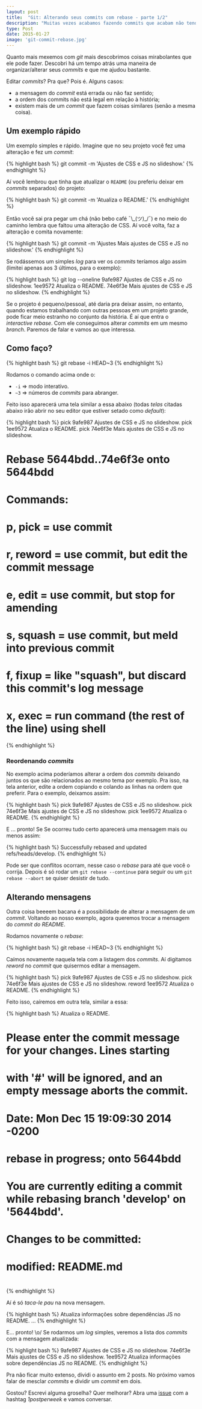 ```yaml
---
layout: post
title:  "Git: Alterando seus commits com rebase - parte 1/2"
description: "Muitas vezes acabamos fazendo commits que acabam não tendo muito sentido na história como um todo, com rebase conseguimos brincar com isso."
type: Post
date: 2015-01-27
image: 'git-commit-rebase.jpg'
---
```


Quanto mais mexemos com *git* mais descobrimos coisas mirabolantes que ele pode fazer. Descobri há um tempo atrás uma maneira de organizar/alterar seus *commits* e que me ajudou bastante.

Editar *commits*? Pra que? Pois é. Alguns casos:

* a mensagem do *commit* está errada ou não faz sentido;
* a ordem dos commits não está legal em relação à história;
* existem mais de um *commit* que fazem coisas similares (senão a mesma coisa).

## Um exemplo rápido

Um exemplo simples e rápido. Imagine que no seu projeto você fez uma alteração e fez um *commit*:

{% highlight bash %}
git commit -m 'Ajustes de CSS e JS no slideshow.'
{% endhighlight %}

Aí você lembrou que tinha que atualizar o `README` (ou preferiu deixar em *commits* separados) do projeto:

{% highlight bash %}
git commit -m 'Atualiza o README.'
{% endhighlight %}

Então você sai pra pegar um chá (não bebo café ¯\\\_(ツ)_/¯) e no meio do caminho lembra que faltou uma alteração de CSS. Aí você volta, faz a alteração e comita novamente:

{% highlight bash %}
git commit -m 'Ajustes Mais ajustes de CSS e JS no slideshow.'
{% endhighlight %}

Se rodássemos um simples *log* para ver os *commits* teríamos algo assim (limitei apenas aos 3 últimos, para o exemplo):

{% highlight bash %}
git log --oneline
9afe987 Ajustes de CSS e JS no slideshow.
1ee9572 Atualiza o README.
74e6f3e Mais ajustes de CSS e JS no slideshow.
{% endhighlight %}

Se o projeto é pequeno/pessoal, até daria pra deixar assim, no entanto, quando estamos trabalhando com outras pessoas em um projeto grande, pode ficar meio estranho no conjunto da história. É aí que entra o *interactive rebase*. Com ele conseguimos alterar *commits* em um mesmo *branch*. Paremos de falar e vamos ao que interessa.

## Como faço?

{% highlight bash %}
git rebase -i HEAD~3
{% endhighlight %}

Rodamos o comando acima onde o:

* `-i` => modo interativo.
* `~3` => números de *commits* para abranger.

Feito isso aparecerá uma tela similar a essa abaixo (todas *telas* citadas abaixo irão abrir no seu editor que estiver setado como *default*):

{% highlight bash %}
pick 9afe987 Ajustes de CSS e JS no slideshow.
pick 1ee9572 Atualiza o README.
pick 74e6f3e Mais ajustes de CSS e JS no slideshow.

# Rebase 5644bdd..74e6f3e onto 5644bdd
#
# Commands:
#  p, pick = use commit
#  r, reword = use commit, but edit the commit message
#  e, edit = use commit, but stop for amending
#  s, squash = use commit, but meld into previous commit
#  f, fixup = like "squash", but discard this commit's log message
#  x, exec = run command (the rest of the line) using shell
{% endhighlight %}

### Reordenando *commits*

No exemplo acima poderíamos alterar a ordem dos *commits* deixando juntos os que são relacionados ao mesmo tema por exemplo. Pra isso, na tela anterior, edite a ordem copiando e colando as linhas na ordem que preferir. Para o exemplo, deixamos assim:

{% highlight bash %}
pick 9afe987 Ajustes de CSS e JS no slideshow.
pick 74e6f3e Mais ajustes de CSS e JS no slideshow.
pick 1ee9572 Atualiza o README.
{% endhighlight %}

E ... pronto! Se Se ocorreu tudo certo aparecerá uma mensagem mais ou menos assim:

{% highlight bash %}
Successfully rebased and updated refs/heads/develop.
{% endhighlight %}

Pode ser que conflitos ocorram, nesse caso o *rebase* para até que você o corrija. Depois é só rodar um `git rebase --continue` para seguir ou um `git rebase --abort` se quiser desistir de tudo.

## Alterando mensagens

Outra coisa beeeem bacana é a possibilidade de alterar a mensagem de um *commit*. Voltando ao nosso exemplo, agora queremos trocar a mensagem do *commit do README*.

Rodamos novamente o *rebase*:

{% highlight bash %}
git rebase -i HEAD~3
{% endhighlight %}

Caímos novamente naquela tela com a listagem dos *commits*. Aí digitamos *reword* no *commit* que quisermos editar a mensagem.

{% highlight bash %}
pick 9afe987 Ajustes de CSS e JS no slideshow.
pick 74e6f3e Mais ajustes de CSS e JS no slideshow.
reword 1ee9572 Atualiza o README.
{% endhighlight %}

Feito isso, caíremos em outra tela, similar a essa:

{% highlight bash %}
Atualiza o README.

# Please enter the commit message for your changes. Lines starting
# with '#' will be ignored, and an empty message aborts the commit.
#
# Date:      Mon Dec 15 19:09:30 2014 -0200
#
# rebase in progress; onto 5644bdd
# You are currently editing a commit while rebasing branch 'develop' on '5644bdd'.
#
# Changes to be committed:
#       modified:   README.md
#
{% endhighlight %}

Aí é só *taca-le pau* na nova mensagem.


{% highlight bash %}
Atualiza informações sobre dependências JS no README.
...
{% endhighlight %}

E... pronto! \o/ Se rodarmos um *log* simples, veremos a lista dos *commits* com a mensagem atualizada:

{% highlight bash %}
9afe987 Ajustes de CSS e JS no slideshow.
74e6f3e Mais ajustes de CSS e JS no slideshow.
1ee9572 Atualiza informações sobre dependências JS no README.
{% endhighlight %}

Pra não ficar muito extenso, dividi o assunto em 2 posts. No próximo vamos falar de mesclar *commits* e dividir um *commit* em dois.

Gostou? Escrevi alguma groselha? Quer melhorar? Abra uma [issue](https://github.com/raphaelfabeni/raphaelfabeni.github.io/issues) com a hashtag *1postperweek* e vamos conversar.








